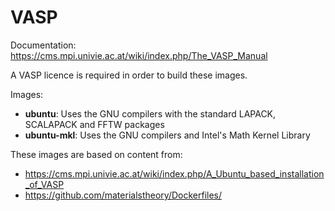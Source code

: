 # VASP
Documentation: https://cms.mpi.univie.ac.at/wiki/index.php/The_VASP_Manual

A VASP licence is required in order to build these images.

Images:
* **ubuntu**: Uses the GNU compilers with the standard LAPACK, SCALAPACK and FFTW packages
* **ubuntu-mkl**: Uses the GNU compilers and Intel's Math Kernel Library

These images are based on content from:
* https://cms.mpi.univie.ac.at/wiki/index.php/A_Ubuntu_based_installation_of_VASP
* https://github.com/materialstheory/Dockerfiles/
